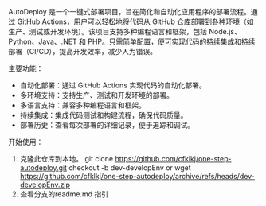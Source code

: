 AutoDeploy 是一个一键式部署项目，旨在简化和自动化应用程序的部署流程。通过 GitHub Actions，用户可以轻松地将代码从 GitHub 仓库部署到各种环境（如生产、测试或开发环境）。该项目支持多种编程语言和框架，包括 Node.js、Python、Java、.NET 和 PHP。只需简单配置，便可实现代码的持续集成和持续部署（CI/CD），提高开发效率，减少人为错误。

主要功能：
- 自动化部署：通过 GitHub Actions 实现代码的自动化部署。
- 多环境支持：支持生产、测试和开发环境的部署。
- 多语言支持：兼容多种编程语言和框架。
- 持续集成：集成代码测试和构建流程，确保代码质量。
- 部署历史：查看每次部署的详细记录，便于追踪和调试。

开始使用：
1. 克隆此仓库到本地。 git clone https://github.com/cfklkj/one-step-autodeploy.git checkout -b dev-developEnv or wget https://github.com/cfklkj/one-step-autodeploy/archive/refs/heads/dev-developEnv.zip
2. 查看分支的readme.md 指引

